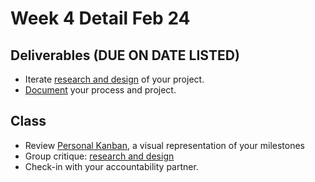 # Week 4 Detail Feb 24

## Deliverables \(DUE ON DATE LISTED\)

* Iterate [research and design](../project_plan/) of your project.
* [Document](../pre-work/website.md) your process and project.

## Class

* Review [Personal Kanban](../assignments/personal_kanban.md), a visual representation of your milestones
* Group critique: [research and design](../project_plan/)
* Check-in with your accountability partner.

